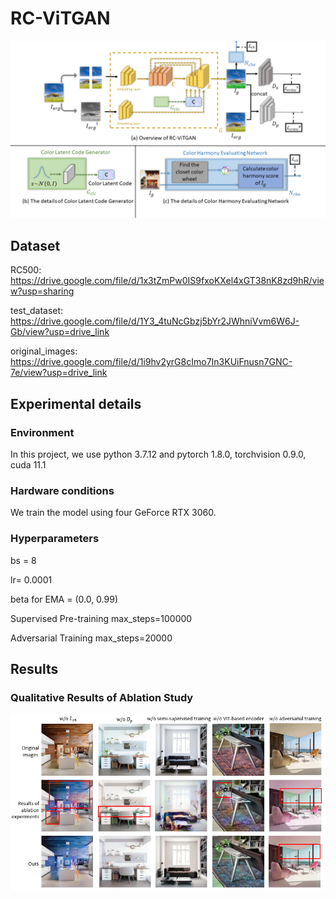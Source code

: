 # RC-ViTGAN
![Overview of RC-ViTGAN](/assets/fig2.png "Overview of RC-ViTGAN")
## Dataset
RC500: https://drive.google.com/file/d/1x3tZmPw0IS9fxoKXel4xGT38nK8zd9hR/view?usp=sharing  

test_dataset: https://drive.google.com/file/d/1Y3_4tuNcGbzj5bYr2JWhniVvm6W6J-Gb/view?usp=drive_link  

original_images: https://drive.google.com/file/d/1i9hv2yrG8cImo7In3KUiFnusn7GNC-7e/view?usp=drive_link  
## Experimental details
### Environment
In this project, we use python 3.7.12 and pytorch 1.8.0, torchvision 0.9.0, cuda 11.1
### Hardware conditions
We train the model using four GeForce RTX 3060. 
### Hyperparameters
bs = 8  

lr= 0.0001  

beta for EMA = (0.0, 0.99)  

Supervised Pre-training max_steps=100000  

Adversarial Training max_steps=20000
## Results
### Qualitative Results of Ablation Study
![Qualitative Results of Ablation Study](/assets/fig6.png "Qualitative Results of Ablation Study")
